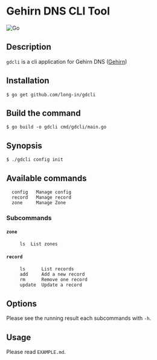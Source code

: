 # Gehirn DNS CLI Tool

![Go](https://github.com/long-in/gdcli/workflows/Go/badge.svg)

## Description

`gdcli` is a cli application for Gehirn DNS ([Gehirn](https://www.gehirn.jp/))

## Installation

    $ go get github.com/long-in/gdcli

## Build the command

    $ go build -o gdcli cmd/gdcli/main.go

## Synopsis

    $ ./gdcli config init

## Available commands

```
  config   Manage config
  record   Manage record
  zone     Manage Zone
```

### Subcommands

#### `zone`

```
     ls  List zones
```


#### `record`

```
     ls      List records
     add     Add a new record
     rm      Remove one record
     update  Update a record
```

## Options

Please see the running result each subcommands with `-h`.

## Usage

Please read `EXAMPLE.md`.
